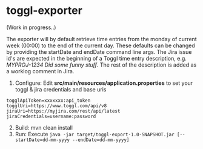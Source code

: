 # toggl-exporter

(Work in progress..)

The exporter will by default retrieve time entries from the monday of current week (00:00) to the end of the current day. These defaults can be changed by providing the startDate and endDate command line args.
The Jira issue id's are expected in the beginning of a Toggl time entry description, e.g. _MYPROJ-1234 Did some funny stuff_. The rest of the description is added as a worklog comment in Jira.

1. Configure: Edit **src/main/resources/application.properties** to set your toggl & jira credentials and base uris

```
togglApiToken=xxxxxxx:api_token
togglUri=https://www.toggl.com/api/v8
jiraUri=https://myjira.com/rest/api/latest
jiraCredentials=username:password
```

2. Build: mvn clean install
3. Run: Execute 
`java -jar target/toggl-export-1.0-SNAPSHOT.jar [--startDate=dd-mm-yyyy --endDate=dd-mm-yyyy]`






